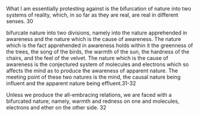 
What I am essentially protesting against is the bifurcation of nature into two systems of reality, which, in so far as they are real, are real in different senses. 30

bifurcate nature into two divisions, namely into the nature apprehended in awareness and the nature which is the cause of awareness. The nature which is the fact apprehended in awareness holds within it the greenness of the trees, the song of the birds, the warmth of the sun, the hardness of the chairs, and the feel of the velvet. The nature which is the cause of awareness is the conjectured system of molecules and electrons which so affects the mind as to produce the awareness of apparent nature. The meeting point of these two natures is the mind, the causal nature being influent and the apparent nature being effluent.31-32

Unless we produce the all-embracing relations, we are faced with a bifurcated nature; namely, warmth and redness on one and molecules, electrons and ether on the other side. 32
